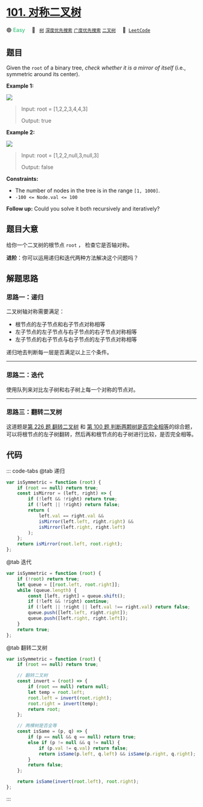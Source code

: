 # [101. 对称二叉树](https://leetcode.com/problems/symmetric-tree)

🟢 <font color=#15bd66>Easy</font>&emsp; 🔖&ensp; [`树`](/tag/tree.md) [`深度优先搜索`](/tag/depth-first-search.md) [`广度优先搜索`](/tag/breadth-first-search.md) [`二叉树`](/tag/binary-tree.md)&emsp; 🔗&ensp;[`LeetCode`](https://leetcode.com/problems/symmetric-tree)

## 题目

Given the `root` of a binary tree, _check whether it is a mirror of itself_ (i.e., symmetric around its center).

**Example 1:**

![](https://assets.leetcode.com/uploads/2021/02/19/symtree1.jpg)

> Input: root = [1,2,2,3,4,4,3]
>
> Output: true

**Example 2:**

![](https://assets.leetcode.com/uploads/2021/02/19/symtree2.jpg)

> Input: root = [1,2,2,null,3,null,3]
>
> Output: false

**Constraints:**

- The number of nodes in the tree is in the range `[1, 1000]`.
- `-100 <= Node.val <= 100`

**Follow up:** Could you solve it both recursively and iteratively?

## 题目大意

给你一个二叉树的根节点 `root` ， 检查它是否轴对称。

**进阶**：你可以运用递归和迭代两种方法解决这个问题吗？

## 解题思路

### 思路一：递归

二叉树轴对称需要满足：

- 根节点的左子节点和右子节点对称相等
- 左子节点的左子节点与右子节点的右子节点对称相等
- 左子节点的右子节点与右子节点的左子节点对称相等

递归地去判断每一层是否满足以上三个条件。

---

### 思路二：迭代

使用队列来对比左子树和右子树上每一个对称的节点对。

---

### 思路三：翻转二叉树

这道题是[第 226 题 翻转二叉树](./0226.md) 和 [第 100 题 判断两颗树是否完全相等](./0100.md)的综合题，可以将根节点的左子树翻转，然后再和根节点的右子树进行比较，是否完全相等。

## 代码

::: code-tabs
@tab 递归

```javascript
var isSymmetric = function (root) {
	if (root == null) return true;
	const isMirror = (left, right) => {
		if (!left && !right) return true;
		if (!left || !right) return false;
		return (
			left.val == right.val &&
			isMirror(left.left, right.right) &&
			isMirror(left.right, right.left)
		);
	};
	return isMirror(root.left, root.right);
};
```

@tab 迭代

```javascript
var isSymmetric = function (root) {
	if (!root) return true;
	let queue = [[root.left, root.right]];
	while (queue.length) {
		const [left, right] = queue.shift();
		if (!left && !right) continue;
		if (!left || !right || left.val !== right.val) return false;
		queue.push([left.left, right.right]);
		queue.push([left.right, right.left]);
	}
	return true;
};
```

@tab 翻转二叉树

```javascript
var isSymmetric = function (root) {
	if (root == null) return true;

	// 翻转二叉树
	const invert = (root) => {
		if (root == null) return null;
		let temp = root.left;
		root.left = invert(root.right);
		root.right = invert(temp);
		return root;
	};

	// 两棵树是否全等
	const isSame = (p, q) => {
		if (p == null && q == null) return true;
		else if (p != null && q != null) {
			if (p.val != q.val) return false;
			return isSame(p.left, q.left) && isSame(p.right, q.right);
		}
		return false;
	};

	return isSame(invert(root.left), root.right);
};
```

:::
